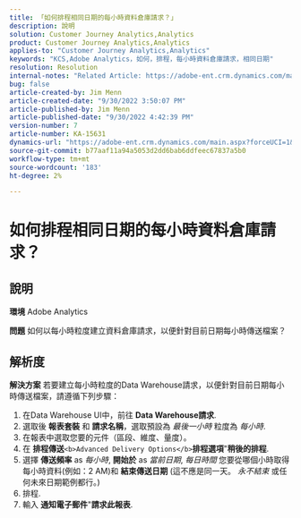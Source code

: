 ```yaml
---
title: 「如何排程相同日期的每小時資料倉庫請求？」
description: 說明
solution: Customer Journey Analytics,Analytics
product: Customer Journey Analytics,Analytics
applies-to: "Customer Journey Analytics,Analytics"
keywords: "KCS,Adobe Analytics，如何，排程，每小時資料倉庫請求，相同日期"
resolution: Resolution
internal-notes: "Related Article: https://adobe-ent.crm.dynamics.com/main.aspx?appid=c8f3a4cd-a068-e911-a957-000d3a34e00b&pagetype=entityrecord&etn=knowledgearticle&id=b5d08a45-cea0-ea11-a812-000d3a303484"
bug: false
article-created-by: Jim Menn
article-created-date: "9/30/2022 3:50:07 PM"
article-published-by: Jim Menn
article-published-date: "9/30/2022 4:42:39 PM"
version-number: 7
article-number: KA-15631
dynamics-url: "https://adobe-ent.crm.dynamics.com/main.aspx?forceUCI=1&pagetype=entityrecord&etn=knowledgearticle&id=ce7a4b8d-d740-ed11-9db1-0022480866ad"
source-git-commit: b77aaf11a94a5053d2dd6bab6ddfeec67837a5b0
workflow-type: tm+mt
source-wordcount: '183'
ht-degree: 2%

---
```


# 如何排程相同日期的每小時資料倉庫請求？

## 說明


<b>環境</b>
Adobe Analytics

<b>問題</b>
如何以每小時粒度建立資料倉庫請求，以便針對目前日期每小時傳送檔案？


## 解析度


<b>解決方案</b>
若要建立每小時粒度的Data Warehouse請求，以便針對目前日期每小時傳送檔案，請遵循下列步驟：

1. 在Data Warehouse UI中，前往 <b>Data Warehouse請求</b>.
2. 選取後 <b>報表套裝</b> 和 <b>請求名稱</b>，選取預設為 *最後一小時* 粒度為 *每小時*.
3. 在報表中選取您要的元件（區段、維度、量度）。
4. 在 <b>排程傳送</b>``<b>Advanced Delivery Options</b>``<b>排程選項</b>&quot;<b>稍後的排程</b>.
5. 選擇 <b>傳送頻率</b> as *每小時*, <b>開始於</b> as *當前日期*, *每日時間* 您要從哪個小時取得每小時資料(例如：2 AM)和 <b>結束傳送日期</b> (這不應是同一天。 *永不結束* 或任何未來日期範例都行。)
6. 排程.
7. 輸入 <b>通知電子郵件</b>&quot;<b>請求此報表</b>.

